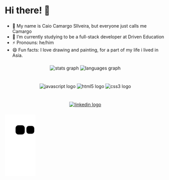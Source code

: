 <h1 align="left">Hi there! 🐉</h1>

###
- 👋 My name is Caio Camargo SIlveira, but everyone just calls me Camargo
- 🌱 I’m currently studying to be a full-stack developer at Driven Education
- ⚡ Pronouns: he/him
- 😄 Fun facts: I love drawing and painting, for a part of my life i lived in Asia.
###

<div align="center">
  <img src="https://github-readme-stats.vercel.app/api?hide_title=false&hide_rank=false&show_icons=true&include_all_commits=true&count_private=true&disable_animations=false&theme=synthwave&locale=en&hide_border=false&username=C-Macargo" height="150" alt="stats graph"  />
  <img src="https://github-readme-stats.vercel.app/api/top-langs?locale=en&hide_title=false&layout=compact&card_width=320&langs_count=5&theme=shades-of-purple&hide_border=false&username=C-Macargo" height="150" alt="languages graph"  />
</div>

###

<br clear="both">

<div align="center">
  <img src="https://cdn.jsdelivr.net/gh/devicons/devicon/icons/javascript/javascript-original.svg" height="30" width="42" alt="javascript logo"  />
  <img src="https://cdn.jsdelivr.net/gh/devicons/devicon/icons/html5/html5-original.svg" height="30" width="42" alt="html5 logo"  />
  <img src="https://cdn.jsdelivr.net/gh/devicons/devicon/icons/css3/css3-original.svg" height="30" width="42" alt="css3 logo"  />
</div>

###

<br clear="both">

<div align="center">
  <a href="https://www.linkedin.com/in/caio-camargo-1a4009213/" target="_blank">
    <img src="https://img.shields.io/static/v1?message=LinkedIn&logo=linkedin&label=&color=0077B5&logoColor=white&labelColor=&style=for-the-badge" height="35" alt="linkedin logo"  />
  </a>
</div>

###

![Snake animation](https://github.com/C-Macargo/C-Macargo/blob/output/github-contribution-grid-snake.svg)


###
